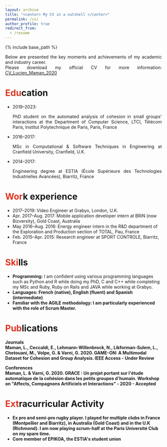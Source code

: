 ```yaml
---
layout: archive
title: "<center> My CV in a nutshell </center>"
permalink: /cv/
author_profile: true
redirect_from:
  - /resume
---
```


{% include base_path %}

<p align="justify">Below are presented the key moments and achievements of my academic and industry career. <br>
Please download my official CV for more information: <a href="https://lucienmaman.github.io/files/CV_Lucien_Maman_2020.pdf" target="_blank">CV_Lucien_Maman_2020</a></p>

<span style="color: #DC3522">Edu</span>cation
======

* 2019–2023: <p align="justify">PhD student on the automated analysis of cohesion in small groups' interactions at the Department of Computer Science, LTCI, Télécom Paris, Institut Polytechnique de Paris, Paris, France</p>
* 2016–2017: <p align="justify">MSc in Computational & Software Techniques in Engineering at Cranfield University, Cranfield, U.K.</p>
* 2014–2017: <p align="justify">Engineering degree at ESTIA (École Supérieure des Technologies Industrielles Avancées), Biarritz, France</p>

<span style="color: #DC3522">Wor</span>k experience
======
* 2017–2019: Video Engineer at Grabyo, London, U.K.
* Apr. 2017–Aug. 2017: Mobile application developer intern at BRiN (now Bizversity), Gold Coast, Australia
* May 2016–Aug. 2016: Energy engineer intern in the R&D department of the Exploration and Production section of TOTAL, Pau, France
* Feb. 2015–Apr. 2015: Research engineer at SPORT CONTROLE, Biarritz, France

<span style="color: #DC3522">Ski</span>lls
======
* <b>Programming:</b> 
I am confident using various programming languages such as Python and R  while doing my PhD, C and C++ while completing my MSc and Ruby, Ruby on Rails and JAVA while working at Grabyo.
* <b>Languages:<b> 
French (native), English (fluent) and Spanish (intermediate)
* <b>Familiar with the AGILE methodology:</b>
I am particularly experienced with the role of Scrum Master.

<span style="color: #DC3522">Pub</span>lications
======
<strong>Journals</strong><br>
Maman, L., Ceccaldi, E., Lehmann-Willenbrock, N., Likforman-Sulem, L., Chetouani, M., Volpe, G. & Varni, G. 2020. GAME-ON: A Multimodal Dataset for Cohesion and Group Analysis. IEEE Access - <b>Under Review</b><br>

<strong>Conferences</strong><br>
Maman, L. & Varni, G. 2020. GRACE : Un projet portant sur l'étude automatique de la cohésion dans les petits groupes d'humain. Workshop on "Affects, Compagnons Artificiels et Interactions" - 2020 - <b>Accepted</b>

<span style="color: #DC3522">Ext</span>racurricular Activity
======
*  Ex pro and semi-pro rugby player.
I played for multiple clubs in France (Montpellier and Biarritz), in Australia (Gold Coast) and in the U.K (Richmond). I am now playing scrum-half at the Paris Université Club on my spare time.
* Core member of EPIKOA, the ESTIA's student union


